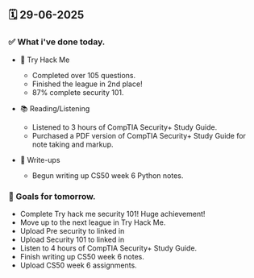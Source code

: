## 🗓️ 29-06-2025

### ✅ What i've done today.
- 👾 Try Hack Me
  - Completed over 105 questions.
  - Finished the league in 2nd place!
  - 87% complete security 101.

- 📚 Reading/Listening
  - Listened to 3 hours of CompTIA Security+ Study Guide.
  - Purchased a PDF version of CompTIA Security+ Study Guide for note taking and markup.

- 📝 Write-ups
  - Begun writing up CS50 week 6 Python notes.
 
### 🎯 Goals for tomorrow.
- Complete Try hack me security 101! Huge achievement!
- Move up to the next league in Try Hack Me.
- Upload Pre security to linked in
- Upload Security 101 to linked in
- Listen to 4 hours of CompTIA Security+ Study Guide.
- Finish writing up CS50 week 6 notes.
- Upload CS50 week 6 assignments.
